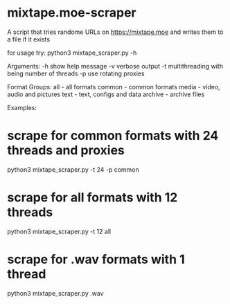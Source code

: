# mixtape.moe-scraper
A script that tries randome URLs on https://mixtape.moe and writes them to a file if it exists

for usage try:
      python3 mixtape_scraper.py -h

Arguments:
      -h                show help message
      -v                verbose output
      -t <threads>      multithreading with <threads> being number of threads
      -p                use rotating proxies
     
Format Groups:
  all     - all formats
  common  - common formats
  media   - video, audio and pictures
  text    - text, configs and data
  archive - archive files
                
Examples:
  # scrape for common formats with 24 threads and proxies
  python3 mixtape_scraper.py -t 24 -p common    

  # scrape for all formats with 12 threads
  python3 mixtape_scraper.py -t 12 all    

  # scrape for .wav formats with 1 thread
  python3 mixtape_scraper.py .wav
